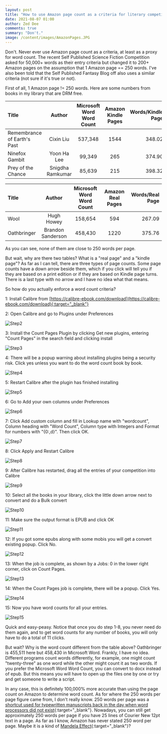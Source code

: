 ```yaml
---
layout: post
title: "How to use Amazon page count as a criteria for literary competitions"
date: 2021-08-07 01:00
author: Zed Dee
comments: true
summary: "Don't."
image: /content/images/AmazonPages.JPG
---
```


Don't. Never ever use Amazon page count as a criteria, at least as a proxy for word count. The recent Self Published Science Fiction Competition asked for 50,000+ words as their entry criteria but changed it to 200+ Amazon pages on the assumption that 1 Amazon page == 250 words. I've also been told that the Self Published Fantasy Blog off also uses a similar criteria (not sure if it's true or not).

First of all, 1 Amazon page != 250 words. Here are some numbers from books in my library that are DRM free.

| Title | Author | Microsoft Word Word Count | Amazon Kindle Pages | Words/Kindle Page |
| :------------- | :----------: | :----------: | :----------: | -----------: |
| Remembrance of Earth's Past | Cixin Liu | 537,348 | 1544 | 348.02 |
| Ninefox Gambit | Yoon Ha Lee | 99,349 | 265 | 374.90 |
| Prey of the Chance | Snigdha Ramkumar | 85,639 | 215 | 398.32 |

| Title | Author | Microsoft Word Word Count | Amazon Real Pages | Words/Real Page |
| :------------- | :----------: | :----------: | :----------: | -----------: |
| Wool | Hugh Howey | 158,654 | 594 | 267.09 |
| Oathbringer | Brandon Sanderson | 458,430 | 1220 | 375.76 |

As you can see, none of them are close to 250 words per page.

But wait, why are there two tables? What is a "real page" and a "kindle page"? As far as I can tell, there are three types of page counts. Some page counts have a down arrow beside them, which if you click will tell you if they are based on a print edition or if they are based on Kindle page turns. There is a last type with no arrow and I have no idea what that means.

So how do you actually enforce a word count criteria?

1: Install Calibre from [https://calibre-ebook.com/download](https://calibre-ebook.com/download){:target="_blank"}

2: Open Calibre and go to Plugins under Preferences

![Step2](/content/images/CalibreStep02.jpg)

3: Install the Count Pages Plugin by clicking Get new plugins, entering "Count Pages" in the search field and clicking install 

![Step3](/content/images/CalibreStep03.jpg)

4: There will be a popup warning about installing plugins being a security risk. Click yes unless you want to do the word count book by book.

![Step4](/content/images/CalibreStep04.jpg)

5: Restart Calibre after the plugin has finished installing

![Step5](/content/images/CalibreStep05.jpg)

6: Go to Add your own columns under Preferences

![Step6](/content/images/CalibreStep06.jpg)

7: Click Add custom column and fill in Lookup name with "wordcount", Column heading with "Word Count", Column type with Integers and Format for numbers with "{0:,d}". Then click OK.

![Step7](/content/images/CalibreStep07.jpg)

8: Click Apply and Restart Calibre

![Step8](/content/images/CalibreStep08.jpg)

9: After Calibre has restarted, drag all the entries of your competition into Calibre

![Step9](/content/images/CalibreStep09.jpg)

10: Select all the books in your library, click the little down arrow next to convert and do a Bulk convert

![Step10](/content/images/CalibreStep10.jpg)

11: Make sure the output format is EPUB and click OK

![Step11](/content/images/CalibreStep11.jpg)

12: If you got some epubs along with some mobis you will get a convert existing popup. Click No.

![Step12](/content/images/CalibreStep12.jpg)

13: When the job is complete, as shown by a Jobs: 0 in the lower right corner, click on Count Pages.

![Step13](/content/images/CalibreStep13.jpg)

14: When the Count Pages job is complete, there will be a popup. Click Yes.

![Step14](/content/images/CalibreStep14.jpg)

15: Now you have word counts for all your entries.

![Step15](/content/images/CalibreStep15.jpg)

Quick and easy-peasy. Notice that once you do step 1-8, you never need do them again, and to get word counts for any number of books, you will only have to do a total of 11 clicks.

But wait? Why is the word count different from the table above? Oathbringer is 455,511 here but 458,430 in Microsoft Word. Frankly, I have no idea. Different programs count words differently, for example, one might count "twenty-three" as one word while the other might count it as two words. If you prefer the Microsoft Word Word Count, you can convert to docx instead of epub. But this means you will have to open up the files one by one or try and get someone to write a script.

In any case, this is definitely 100,000% more accurate than using the page count on Amazon to determine word count. As for where the 250 words per page figure came from, I don't really know. 250 words per page was a [shortcut used for typewritten manuscripts back in the day when word processors did not exist](http://answers.google.com/answers/threadview?id=608972){:target="_blank"}. Nowadays, you can still get approximately 250 words per page if you have 25 lines of Courier New 12pt text in a page. As far as I know, Amazon has never stated 250 word per page. Maybe it is a kind of [Mandela Effect](https://www.verywellmind.com/what-is-the-mandela-effect-4589394){:target="_blank"}?